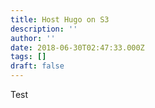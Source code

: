```yaml
---
title: Host Hugo on S3
description: ''
author: ''
date: 2018-06-30T02:47:33.000Z
tags: []
draft: false
---
```


Test